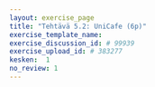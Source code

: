 ```yaml
---
layout: exercise_page
title: "Tehtävä 5.2: UniCafe (6p)"
exercise_template_name: 
exercise_discussion_id: # 99939
exercise_upload_id: # 383277
kesken:  1
no_review: 1
---
```

